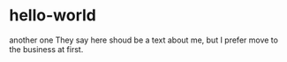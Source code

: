 # hello-world
another one
They say here shoud be a text about me, but I prefer move to the business at first.

